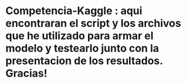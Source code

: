 # Competencia-Kaggle : aqui encontraran el script y los archivos que he utilizado para armar el modelo y testearlo junto con la presentacion de los resultados. Gracias! 
